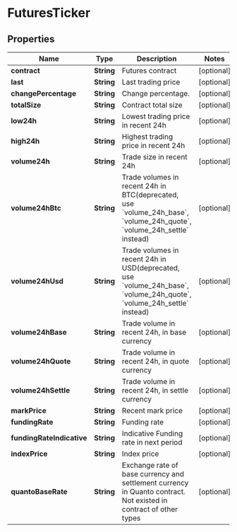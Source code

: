 
# FuturesTicker

## Properties

Name | Type | Description | Notes
------------ | ------------- | ------------- | -------------
**contract** | **String** | Futures contract |  [optional]
**last** | **String** | Last trading price |  [optional]
**changePercentage** | **String** | Change percentage. |  [optional]
**totalSize** | **String** | Contract total size |  [optional]
**low24h** | **String** | Lowest trading price in recent 24h |  [optional]
**high24h** | **String** | Highest trading price in recent 24h |  [optional]
**volume24h** | **String** | Trade size in recent 24h |  [optional]
**volume24hBtc** | **String** | Trade volumes in recent 24h in BTC(deprecated, use &#x60;volume_24h_base&#x60;, &#x60;volume_24h_quote&#x60;, &#x60;volume_24h_settle&#x60; instead) |  [optional]
**volume24hUsd** | **String** | Trade volumes in recent 24h in USD(deprecated, use &#x60;volume_24h_base&#x60;, &#x60;volume_24h_quote&#x60;, &#x60;volume_24h_settle&#x60; instead) |  [optional]
**volume24hBase** | **String** | Trade volume in recent 24h, in base currency |  [optional]
**volume24hQuote** | **String** | Trade volume in recent 24h, in quote currency |  [optional]
**volume24hSettle** | **String** | Trade volume in recent 24h, in settle currency |  [optional]
**markPrice** | **String** | Recent mark price |  [optional]
**fundingRate** | **String** | Funding rate |  [optional]
**fundingRateIndicative** | **String** | Indicative Funding rate in next period |  [optional]
**indexPrice** | **String** | Index price |  [optional]
**quantoBaseRate** | **String** | Exchange rate of base currency and settlement currency in Quanto contract. Not existed in contract of other types |  [optional]

